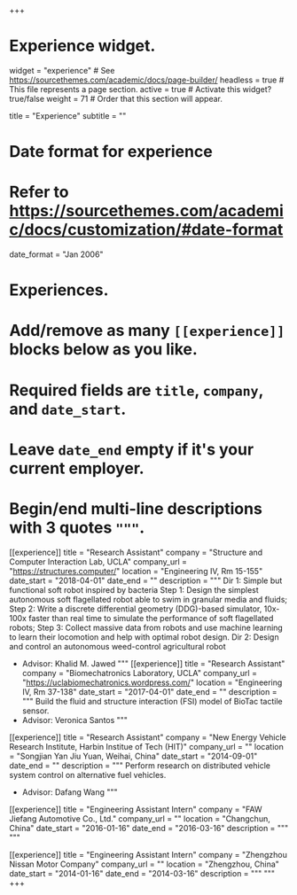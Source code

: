 +++
# Experience widget.
widget = "experience"  # See https://sourcethemes.com/academic/docs/page-builder/
headless = true  # This file represents a page section.
active = true  # Activate this widget? true/false
weight = 71  # Order that this section will appear.

title = "Experience"
subtitle = ""

# Date format for experience
#   Refer to https://sourcethemes.com/academic/docs/customization/#date-format
date_format = "Jan 2006"

# Experiences.
#   Add/remove as many `[[experience]]` blocks below as you like.
#   Required fields are `title`, `company`, and `date_start`.
#   Leave `date_end` empty if it's your current employer.
#   Begin/end multi-line descriptions with 3 quotes `"""`.
[[experience]]
  title = "Research Assistant"
  company = "Structure and Computer Interaction Lab, UCLA"
  company_url = "https://structures.computer/"
  location = "Engineering IV, Rm 15-155"
  date_start = "2018-04-01"
  date_end = ""
  description = """
  Dir 1: Simple but functional soft robot inspired by bacteria
  Step 1: Design the simplest autonomous soft flagellated robot able to swim in granular media and fluids;
  Step 2: Write a discrete differential geometry (DDG)-based simulator, 10x-100x faster than real time to simulate the performance of soft flagellated robots; 
  Step 3: Collect massive data from robots and use machine learning to learn their locomotion and help with optimal robot design.
  Dir 2: Design and control an autonomous weed-control agricultural robot
  * Advisor: Khalid M. Jawed
  """
[[experience]]
  title = "Research Assistant"
  company = "Biomechatronics Laboratory, UCLA"
  company_url = "https://uclabiomechatronics.wordpress.com/"
  location = "Engineering IV, Rm 37-138"
  date_start = "2017-04-01"
  date_end = ""
  description = """
  Build the fluid and structure interaction (FSI) model of BioTac tactile sensor.
  * Advisor: Veronica Santos
  """

  [[experience]]
  title = "Research Assistant"
  company = "New Energy Vehicle Research Institute, Harbin Institue of Tech (HIT)"
  company_url = ""
  location = "Songjian Yan Jiu Yuan, Weihai, China"
  date_start = "2014-09-01"
  date_end = ""
  description = """
  Perform research on distributed vehicle system control on alternative fuel vehicles.
  * Advisor: Dafang Wang
  """

   [[experience]]
  title = "Engineering Assistant Intern"
  company = "FAW Jiefang Automotive Co., Ltd."
  company_url = ""
  location = "Changchun, China"
  date_start = "2016-01-16"
  date_end = "2016-03-16"
  description = """
  """

  [[experience]]
  title = "Engineering Assistant Intern"
  company = "Zhengzhou Nissan Motor Company"
  company_url = ""
  location = "Zhengzhou, China"
  date_start = "2014-01-16"
  date_end = "2014-03-16"
  description = """
  """
+++
